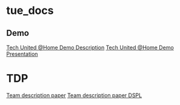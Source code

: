 # tue_docs
## Demo
[Tech United @Home Demo Description](https://latexonline.cc/compile?git=https%3A%2F%2Fgithub.com%2Ftue-robotics%2Ftue_docs&target=demo_tutorial%2Fpresentation_tech_united_at_home.tex&command=pdflatex&trackId=1507364021881)
[Tech United @Home Demo Presentation](https://latexonline.cc/compile?git=https%3A%2F%2Fgithub.com%2Ftue-robotics%2Ftue_docs&target=demo_tutorial%2Fpresentation_tech_united_at_home_slides.tex&command=pdflatex&trackId=1507364021881)

# TDP
[Team description paper](https://latexonline.cc/compile?git=https%3A%2F%2Fgithub.com%2Ftue-robotics%2Ftue_docs&target=team_description_paper%2FTDP2018.tex&command=pdflatex&trackId=1509661504788)
[Team description paper DSPL](https://latexonline.cc/compile?git=https%3A%2F%2Fgithub.com%2Ftue-robotics%2Ftue_docs&target=team_description_paper%2FTDP2018HSR.tex&command=pdflatex&trackId=1509661620638)

